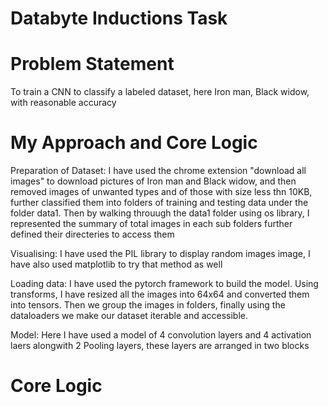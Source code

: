 # Databyte Inductions Task

# Problem Statement
To train a  CNN to classify a labeled dataset, here Iron man, Black widow, with reasonable accuracy

# My Approach and Core Logic

Preparation of Dataset:
  I have used the chrome extension "download all images" to download pictures of Iron man and Black widow, and then removed images of unwanted types and of those with size less thn 10KB, further classified them into folders of training and testing data under the folder data1.
  Then by walking throuugh the data1 folder using os library, I represented the summary of total images in each sub folders further defined their directeries to access them 
  
  Visualising:
     I have used the PIL library to display random images image, I have also used matplotlib to try that method as well
     
Loading data:
     I have used the pytorch framework to build the model. Using transforms, I have resized all the images into 64x64 and converted them into tensors. Then we group the images in folders, finally using the dataloaders we make our dataset iterable and accessible.
     
Model:
    Here I have used a model of 4 convolution layers and 4 activation laers alongwith 2 Pooling layers, these layers are arranged in two blocks 
    

# Core Logic 
